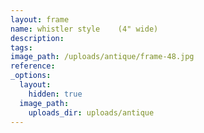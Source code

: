 ```yaml
---
layout: frame
name: whistler style    (4" wide)
description:
tags:
image_path: /uploads/antique/frame-48.jpg
reference:
_options:
  layout:
    hidden: true
  image_path:
    uploads_dir: uploads/antique
---
```

